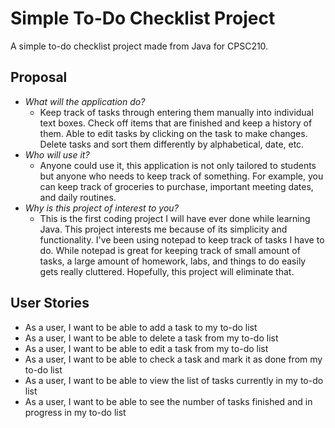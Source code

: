 # Simple To-Do Checklist Project

A simple to-do checklist project made from Java for CPSC210.

## Proposal

- *What will the application do?*
    - Keep track of tasks through entering them manually into individual text boxes. Check off items that are finished
      and keep a history of them. Able to edit tasks by clicking on the task to make changes. Delete tasks and sort them
      differently by alphabetical, date, etc.
- *Who will use it?*
    - Anyone could use it, this application is not only tailored to students but anyone who needs to keep track of
      something. For example, you can keep track of groceries to purchase, important meeting dates, and daily routines.
- *Why is this project of interest to you?*
    - This is the first coding project I will have ever done while learning Java. This project interests me because of
      its simplicity and functionality. I've been using notepad to keep track of tasks I have to do. While notepad is
      great for keeping track of small amount of tasks, a large amount of homework, labs, and things to do easily gets
      really cluttered. Hopefully, this project will eliminate that.

## User Stories

- As a user, I want to be able to add a task to my to-do list
- As a user, I want to be able to delete a task from my to-do list
- As a user, I want to be able to edit a task from my to-do list
- As a user, I want to be able to check a task and mark it as done from my to-do list
- As a user, I want to be able to view the list of tasks currently in my to-do list
- As a user, I want to be able to see the number of tasks finished and in progress in my to-do list
